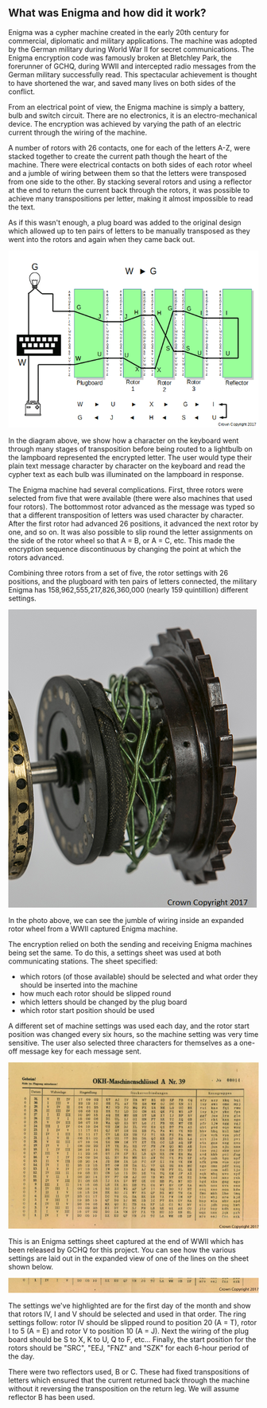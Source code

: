 ## What was Enigma and how did it work?

Enigma was a cypher machine created in the early 20th century for commercial, diplomatic and military applications. The machine was adopted by the German military during World War II for secret communications. The Enigma encryption code was famously broken at Bletchley Park, the forerunner of GCHQ, during WWII and intercepted radio messages from the German military successfully read. This spectacular achievement is thought to have shortened the war, and saved many lives on both sides of the conflict.

From an electrical point of view, the Enigma machine is simply a battery, bulb and switch circuit. There are no electronics, it is an electro-mechanical device. The encryption was achieved by varying the path of an electric current through the wiring of the machine.

A number of rotors with 26 contacts, one for each of the letters A-Z, were stacked together to create the current path though the heart of the machine. There were electrical contacts on both sides of each rotor wheel and a jumble of wiring between them so that the letters were transposed from one side to the other. By stacking several rotors and using a reflector at the end to return the current back through the rotors, it was possible to achieve many transpositions per letter, making it almost impossible to read the text.

As if this wasn't enough, a plug board was added to the original design which allowed up to ten pairs of letters to be manually transposed as they went into the rotors and again when they came back out.

![Encoding a W as G on Enigma](images/Enigma-wiring.gif)

In the diagram above, we show how a character on the keyboard went through many stages of transposition before being routed to a lightbulb on the lampboard represented the encrypted letter. The user would type their plain text message character by character on the keyboard and read the cypher text as each bulb was illuminated on the lampboard in response.

The Enigma machine had several complications. First, three rotors were selected from five that were available (there were also machines that used four rotors). The bottommost rotor advanced as the message was typed so that a different transposition of letters was used character by character. After the first rotor had advanced 26 positions, it advanced the next rotor by one, and so on. It was also possible to slip round the letter assignments on the side of the rotor wheel so that A = B, or A = C, etc. This made the encryption sequence discontinuous by changing the point at which the rotors advanced.

Combining three rotors from a set of five, the rotor settings with 26 positions, and the plugboard with ten pairs of letters connected, the military Enigma has 158,962,555,217,826,360,000 (nearly 159 quintillion) different settings.

![Close-up view of rotor from a WWII captured Enigma machine](images/7X5A0921-closeup.png)

In the photo above, we can see the jumble of wiring inside an expanded rotor wheel from a WWII captured Enigma machine.

The encryption relied on both the sending and receiving Enigma machines being set the same. To do this, a settings sheet was used at both communicating stations. The sheet specified:
- which rotors (of those available) should be selected and what order they should be inserted into the machine
- how much each rotor should be slipped round
- which letters should be changed by the plug board
- which rotor start position should be used

A different set of machine settings was used each day, and the rotor start position was changed every six hours, so the machine setting was very time sensitive. The user also selected three characters for themselves as a one-off message key for each message sent.

![A captured Enigma settings sheet held by GCHQ](images/Enigma-settings-sheet.jpg)

This is an Enigma settings sheet captured at the end of WWII which has been released by GCHQ for this project. You can see how the various settings are laid out in the expanded view of one of the lines on the sheet shown below.  

![A line of settings from a WWII captured Enigma settings sheet](images/Enigma-settings-line.jpg)

The settings we've highlighted are for the first day of the month and show that rotors IV, I and V should be selected and used in that order. The ring settings follow: rotor IV should be slipped round to position 20 (A = T), rotor I to 5 (A = E) and rotor V to position 10 (A = J). Next the wiring of the plug board should be S to X, K to U, Q to F, etc... Finally, the start position for the rotors should be "SRC", "EEJ, "FNZ" and "SZK" for each 6-hour period of the day.

There were two reflectors used, B or C. These had fixed transpositions of letters which ensured that the current returned back through the machine without it reversing the transposition on the return leg. We will assume reflector B has been used.
